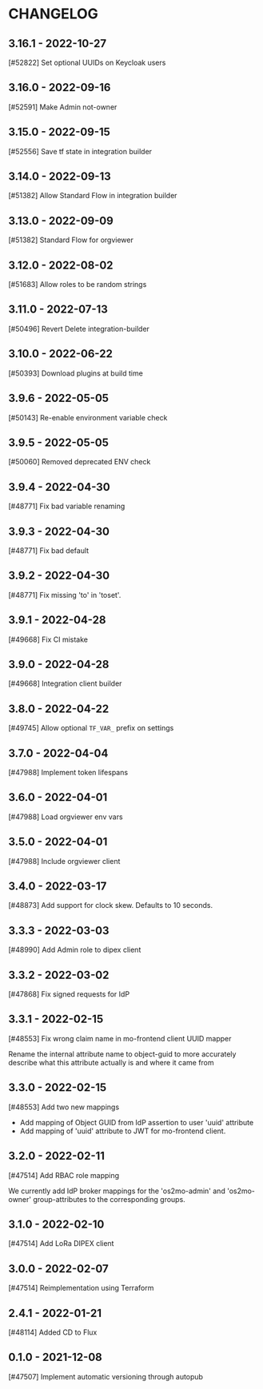 CHANGELOG
=========

3.16.1 - 2022-10-27
-------------------

[#52822] Set optional UUIDs on Keycloak users

3.16.0 - 2022-09-16
-------------------

[#52591] Make Admin not-owner

3.15.0 - 2022-09-15
-------------------

[#52556] Save tf state in integration builder

3.14.0 - 2022-09-13
-------------------

[#51382] Allow Standard Flow in integration builder

3.13.0 - 2022-09-09
-------------------

[#51382] Standard Flow for orgviewer

3.12.0 - 2022-08-02
-------------------

[#51683] Allow roles to be random strings

3.11.0 - 2022-07-13
-------------------

[#50496] Revert Delete integration-builder

3.10.0 - 2022-06-22
-------------------

[#50393] Download plugins at build time

3.9.6 - 2022-05-05
------------------

[#50143] Re-enable environment variable check

3.9.5 - 2022-05-05
------------------

[#50060] Removed deprecated ENV check

3.9.4 - 2022-04-30
------------------

[#48771] Fix bad variable renaming

3.9.3 - 2022-04-30
------------------

[#48771] Fix bad default

3.9.2 - 2022-04-30
------------------

[#48771] Fix missing 'to' in 'toset'.

3.9.1 - 2022-04-28
------------------

[#49668] Fix CI mistake

3.9.0 - 2022-04-28
------------------

[#49668] Integration client builder

3.8.0 - 2022-04-22
------------------

[#49745] Allow optional `TF_VAR_` prefix on settings

3.7.0 - 2022-04-04
------------------

[#47988] Implement token lifespans

3.6.0 - 2022-04-01
------------------

[#47988] Load orgviewer env vars

3.5.0 - 2022-04-01
------------------

[#47988] Include orgviewer client

3.4.0 - 2022-03-17
------------------

[#48873] Add support for clock skew. Defaults to 10 seconds.

3.3.3 - 2022-03-03
------------------

[#48990] Add Admin role to dipex client

3.3.2 - 2022-03-02
------------------

[#47868] Fix signed requests for IdP

3.3.1 - 2022-02-15
------------------

[#48553] Fix wrong claim name in mo-frontend client UUID mapper

Rename the internal attribute name to object-guid to more accurately describe
what this attribute actually is and where it came from

3.3.0 - 2022-02-15
------------------

[#48553] Add two new mappings

* Add mapping of Object GUID from IdP assertion to user 'uuid' attribute
* Add mapping of 'uuid' attribute to JWT for mo-frontend client.

3.2.0 - 2022-02-11
------------------

[#47514] Add RBAC role mapping

We currently add IdP broker mappings for the 'os2mo-admin' and 'os2mo-owner'
group-attributes to the corresponding groups.

3.1.0 - 2022-02-10
------------------

[#47514] Add LoRa DIPEX client

3.0.0 - 2022-02-07
------------------

[#47514] Reimplementation using Terraform

2.4.1 - 2022-01-21
------------------

[#48114] Added CD to Flux

0.1.0 - 2021-12-08
------------------

[#47507] Implement automatic versioning through autopub
